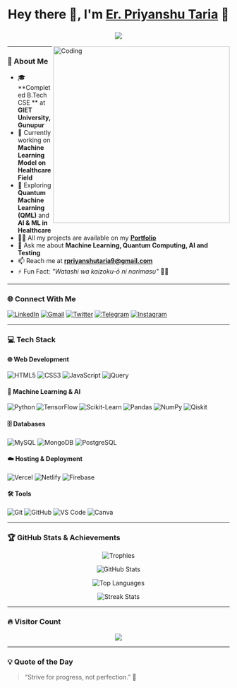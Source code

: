 
<h1 align="center">Hey there 👋, I'm <a href="https://www.linkedin.com/in/er-priyanshu-taria-055774283" target="_blank">Er. Priyanshu Taria</a> 🚀</h1>
<h3 align="center">
  <img src="https://readme-typing-svg.herokuapp.com?font=Carter+One&pause=1000&color=3EC156&center=true&width=500&lines=Final+Year+B.Tech+CSE+Student+%7C+Aspiring+Professor+👨‍🏫;Machine+Learning+%26+AI+Enthusiast+🤖;Quantum+Computing+Explorer+⚡;Always+Learning+New+Tech!"/>
</h3>

<img align="right" alt="Coding" width="400" src="https://media3.giphy.com/media/umYMU8G2ixG5mJBDo5/giphy.gif">

---

### 🌟 About Me

- 🎓 **Completed B.Tech CSE ** at **GIET University, Gunupur**  
- 🔭 Currently working on **Machine Learning Model on Healthcare Field**
- 🌱 Exploring **Quantum Machine Learning (QML)** and **AI & ML in Healthcare**
- 👨‍💻 All my projects are available on my **[Portfolio](https://priyanshuprotofolio557.carrd.co/)**
- 💬 Ask me about **Machine Learning, Quantum Computing, AI and Testing**
- 📫 Reach me at **rpriyanshutaria9@gmail.com**
- ⚡ Fun Fact: *"Watashi wa kaizoku-ō ni narimasu"* 🏴‍☠️

---

### 🌐 Connect With Me
<p align="left">
  <a href="https://www.linkedin.com/in/er-priyanshu-taria-055774283" target="_blank"><img alt="LinkedIn" src="https://img.shields.io/badge/linkedin-%230077B5.svg?style=for-the-badge&logo=linkedin&logoColor=white"/></a>
  <a href="mailto:rpriyanshutaria9@gmail.com" target="_blank"><img alt="Gmail" src="https://img.shields.io/badge/Gmail-D14836?style=for-the-badge&logo=gmail&logoColor=white"/></a>
  <a href="https://x.com/priyanshu_taria" target="_blank"><img alt="Twitter" src="https://img.shields.io/badge/Twitter-1DA1F2?style=for-the-badge&logo=twitter&logoColor=white"/></a>
  <a href="https://t.me/priyanshutaria" target="_blank"><img alt="Telegram" src="https://img.shields.io/badge/Telegram-2CA5E0?style=for-the-badge&logo=telegram&logoColor=white"/></a>
  <a href="https://www.instagram.com/priyanshu.taria" target="_blank"><img alt="Instagram" src="https://img.shields.io/badge/Instagram-E4405F?style=for-the-badge&logo=instagram&logoColor=white"/></a>
</p>

---

### 💻 Tech Stack

#### **🌐 Web Development**
![HTML5](https://img.shields.io/badge/html5-%23E34F26.svg?style=for-the-badge&logo=html5&logoColor=white)
![CSS3](https://img.shields.io/badge/css3-%231572B6.svg?style=for-the-badge&logo=css3&logoColor=white)
![JavaScript](https://img.shields.io/badge/javascript-%23323330.svg?style=for-the-badge&logo=javascript&logoColor=%23F7DF1E)
![jQuery](https://img.shields.io/badge/jquery-%230769AD.svg?style=for-the-badge&logo=jquery&logoColor=white)

#### **🧠 Machine Learning & AI**
![Python](https://img.shields.io/badge/Python-14354C?style=for-the-badge&logo=python&logoColor=white)
![TensorFlow](https://img.shields.io/badge/TensorFlow-FF6F00?style=for-the-badge&logo=tensorflow&logoColor=white)
![Scikit-Learn](https://img.shields.io/badge/scikit_learn-F7931E?style=for-the-badge&logo=scikit-learn&logoColor=white)
![Pandas](https://img.shields.io/badge/pandas-150458?style=for-the-badge&logo=pandas&logoColor=white)
![NumPy](https://img.shields.io/badge/numpy-013243?style=for-the-badge&logo=numpy&logoColor=white)
![Qiskit](https://img.shields.io/badge/Qiskit-6929C4?style=for-the-badge&logo=qiskit&logoColor=white)

#### **🗄️ Databases**
![MySQL](https://img.shields.io/badge/MySQL-00000F?style=for-the-badge&logo=mysql&logoColor=white)
![MongoDB](https://img.shields.io/badge/MongoDB-4EA94B?style=for-the-badge&logo=mongodb&logoColor=white)
![PostgreSQL](https://img.shields.io/badge/PostgreSQL-316192?style=for-the-badge&logo=postgresql&logoColor=white)

#### **☁️ Hosting & Deployment**
![Vercel](https://img.shields.io/badge/Vercel-000000?style=for-the-badge&logo=vercel&logoColor=white)
![Netlify](https://img.shields.io/badge/Netlify-00C7B7?style=for-the-badge&logo=netlify&logoColor=white)
![Firebase](https://img.shields.io/badge/firebase-%23039BE5.svg?style=for-the-badge&logo=firebase)

#### **🛠️ Tools**
![Git](https://img.shields.io/badge/GIT-E44C30?style=for-the-badge&logo=git&logoColor=white)
![GitHub](https://img.shields.io/badge/GitHub-181717?style=for-the-badge&logo=github&logoColor=white)
![VS Code](https://img.shields.io/badge/VS%20Code-007ACC?style=for-the-badge&logo=visual-studio-code&logoColor=white)
![Canva](https://img.shields.io/badge/Canva-%2300C4CC.svg?style=for-the-badge&logo=Canva&logoColor=white)

---

### 🏆 GitHub Stats & Achievements

<p align="center">
  <img src="https://github-profile-trophy.vercel.app/?username=Priyanshu-Taria&theme=tokyonight&row=1&column=6" alt="Trophies"/>
</p>

<p align="center">
  <img src="https://github-readme-stats.vercel.app/api?username=Priyanshu-Taria&show_icons=true&theme=tokyonight" alt="GitHub Stats"/>
</p>

<p align="center">
  <img src="https://github-readme-stats.vercel.app/api/top-langs/?username=Priyanshu-Taria&layout=compact&theme=tokyonight" alt="Top Languages"/>
</p>

<p align="center">
  <img src="https://github-readme-streak-stats.herokuapp.com?user=Priyanshu-Taria&theme=tokyonight&hide_border=true" alt="Streak Stats"/>
</p>

---

### 🔥 Visitor Count

<p align="center">
  <img src="https://api.visitorbadge.io/api/visitors?path=https://github.com/Priyanshu-Taria&label=Profile%20Views&countColor=%23263759" />
</p>

---

### 💡 Quote of the Day  
> “Strive for progress, not perfection.” 🚀

